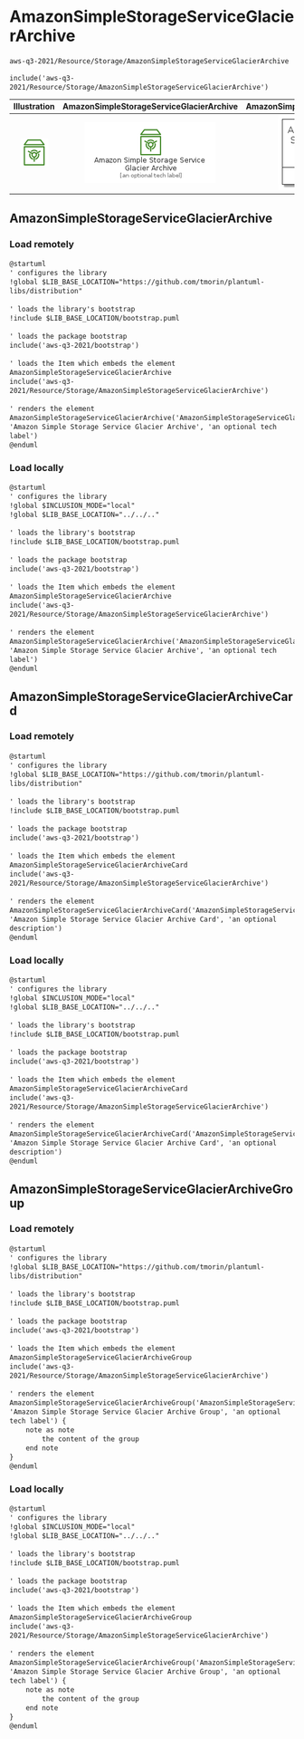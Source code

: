 # AmazonSimpleStorageServiceGlacierArchive


```text
aws-q3-2021/Resource/Storage/AmazonSimpleStorageServiceGlacierArchive
```

```text
include('aws-q3-2021/Resource/Storage/AmazonSimpleStorageServiceGlacierArchive')
```



| Illustration | AmazonSimpleStorageServiceGlacierArchive | AmazonSimpleStorageServiceGlacierArchiveCard | AmazonSimpleStorageServiceGlacierArchiveGroup |
| :---: | :---: | :---: | :---: |
| ![illustration for Illustration](../../../aws-q3-2021/Resource/Storage/AmazonSimpleStorageServiceGlacierArchive.png) | ![illustration for AmazonSimpleStorageServiceGlacierArchive](../../../aws-q3-2021/Resource/Storage/AmazonSimpleStorageServiceGlacierArchive.Local.png) | ![illustration for AmazonSimpleStorageServiceGlacierArchiveCard](../../../aws-q3-2021/Resource/Storage/AmazonSimpleStorageServiceGlacierArchiveCard.Local.png) | ![illustration for AmazonSimpleStorageServiceGlacierArchiveGroup](../../../aws-q3-2021/Resource/Storage/AmazonSimpleStorageServiceGlacierArchiveGroup.Local.png) |




## AmazonSimpleStorageServiceGlacierArchive

### Load remotely
```plantuml
@startuml
' configures the library
!global $LIB_BASE_LOCATION="https://github.com/tmorin/plantuml-libs/distribution"

' loads the library's bootstrap
!include $LIB_BASE_LOCATION/bootstrap.puml

' loads the package bootstrap
include('aws-q3-2021/bootstrap')

' loads the Item which embeds the element AmazonSimpleStorageServiceGlacierArchive
include('aws-q3-2021/Resource/Storage/AmazonSimpleStorageServiceGlacierArchive')

' renders the element
AmazonSimpleStorageServiceGlacierArchive('AmazonSimpleStorageServiceGlacierArchive', 'Amazon Simple Storage Service Glacier Archive', 'an optional tech label')
@enduml
```

### Load locally
```plantuml
@startuml
' configures the library
!global $INCLUSION_MODE="local"
!global $LIB_BASE_LOCATION="../../.."

' loads the library's bootstrap
!include $LIB_BASE_LOCATION/bootstrap.puml

' loads the package bootstrap
include('aws-q3-2021/bootstrap')

' loads the Item which embeds the element AmazonSimpleStorageServiceGlacierArchive
include('aws-q3-2021/Resource/Storage/AmazonSimpleStorageServiceGlacierArchive')

' renders the element
AmazonSimpleStorageServiceGlacierArchive('AmazonSimpleStorageServiceGlacierArchive', 'Amazon Simple Storage Service Glacier Archive', 'an optional tech label')
@enduml
```

## AmazonSimpleStorageServiceGlacierArchiveCard

### Load remotely
```plantuml
@startuml
' configures the library
!global $LIB_BASE_LOCATION="https://github.com/tmorin/plantuml-libs/distribution"

' loads the library's bootstrap
!include $LIB_BASE_LOCATION/bootstrap.puml

' loads the package bootstrap
include('aws-q3-2021/bootstrap')

' loads the Item which embeds the element AmazonSimpleStorageServiceGlacierArchiveCard
include('aws-q3-2021/Resource/Storage/AmazonSimpleStorageServiceGlacierArchive')

' renders the element
AmazonSimpleStorageServiceGlacierArchiveCard('AmazonSimpleStorageServiceGlacierArchiveCard', 'Amazon Simple Storage Service Glacier Archive Card', 'an optional description')
@enduml
```

### Load locally
```plantuml
@startuml
' configures the library
!global $INCLUSION_MODE="local"
!global $LIB_BASE_LOCATION="../../.."

' loads the library's bootstrap
!include $LIB_BASE_LOCATION/bootstrap.puml

' loads the package bootstrap
include('aws-q3-2021/bootstrap')

' loads the Item which embeds the element AmazonSimpleStorageServiceGlacierArchiveCard
include('aws-q3-2021/Resource/Storage/AmazonSimpleStorageServiceGlacierArchive')

' renders the element
AmazonSimpleStorageServiceGlacierArchiveCard('AmazonSimpleStorageServiceGlacierArchiveCard', 'Amazon Simple Storage Service Glacier Archive Card', 'an optional description')
@enduml
```

## AmazonSimpleStorageServiceGlacierArchiveGroup

### Load remotely
```plantuml
@startuml
' configures the library
!global $LIB_BASE_LOCATION="https://github.com/tmorin/plantuml-libs/distribution"

' loads the library's bootstrap
!include $LIB_BASE_LOCATION/bootstrap.puml

' loads the package bootstrap
include('aws-q3-2021/bootstrap')

' loads the Item which embeds the element AmazonSimpleStorageServiceGlacierArchiveGroup
include('aws-q3-2021/Resource/Storage/AmazonSimpleStorageServiceGlacierArchive')

' renders the element
AmazonSimpleStorageServiceGlacierArchiveGroup('AmazonSimpleStorageServiceGlacierArchiveGroup', 'Amazon Simple Storage Service Glacier Archive Group', 'an optional tech label') {
    note as note
        the content of the group
    end note
}
@enduml
```

### Load locally
```plantuml
@startuml
' configures the library
!global $INCLUSION_MODE="local"
!global $LIB_BASE_LOCATION="../../.."

' loads the library's bootstrap
!include $LIB_BASE_LOCATION/bootstrap.puml

' loads the package bootstrap
include('aws-q3-2021/bootstrap')

' loads the Item which embeds the element AmazonSimpleStorageServiceGlacierArchiveGroup
include('aws-q3-2021/Resource/Storage/AmazonSimpleStorageServiceGlacierArchive')

' renders the element
AmazonSimpleStorageServiceGlacierArchiveGroup('AmazonSimpleStorageServiceGlacierArchiveGroup', 'Amazon Simple Storage Service Glacier Archive Group', 'an optional tech label') {
    note as note
        the content of the group
    end note
}
@enduml
```

